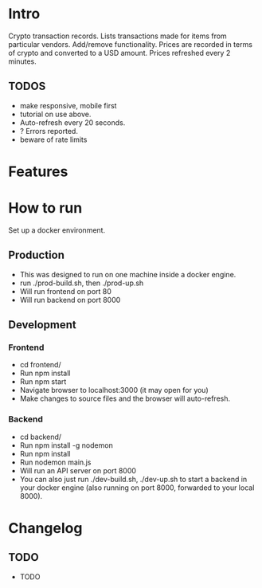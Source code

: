 # Intro

Crypto transaction records. Lists transactions made for items from particular vendors. Add/remove functionality.
Prices are recorded in terms of crypto and converted to a USD amount. Prices refreshed every 2 minutes.

## TODOS
* make responsive, mobile first
* tutorial on use above.
* Auto-refresh every 20 seconds.
* ? Errors reported.
* beware of rate limits

# Features


# How to run

Set up a docker environment.

## Production

* This was designed to run on one machine inside a docker engine.
* run ./prod-build.sh, then ./prod-up.sh
* Will run frontend on port 80
* Will run backend on port 8000

## Development

### Frontend
* cd frontend/
* Run npm install
* Run npm start
* Navigate browser to localhost:3000 (it may open for you)
* Make changes to source files and the browser will auto-refresh.

### Backend
* cd backend/
* Run npm install -g nodemon
* Run npm install
* Run nodemon main.js
* Will run an API server on port 8000
* You can also just run ./dev-build.sh, ./dev-up.sh to start a backend in your docker engine (also running on port 8000, forwarded to your local 8000).

# Changelog

## TODO

* TODO